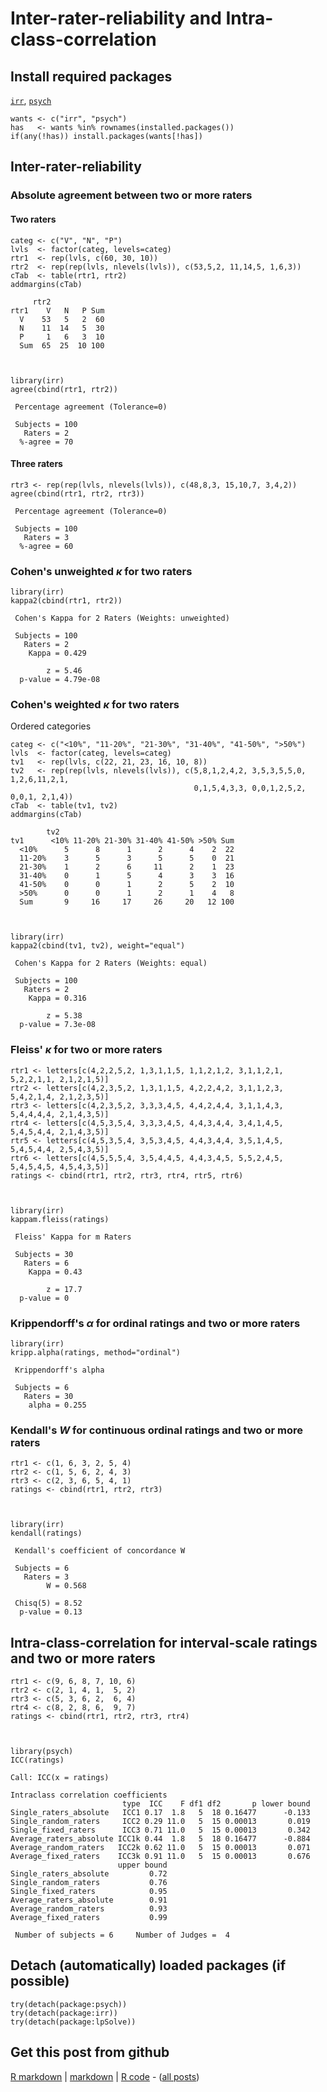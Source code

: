 Inter-rater-reliability and Intra-class-correlation
=========================

Install required packages
-------------------------

[`irr`](http://cran.r-project.org/package=irr), [`psych`](http://cran.r-project.org/package=psych)


    wants <- c("irr", "psych")
    has   <- wants %in% rownames(installed.packages())
    if(any(!has)) install.packages(wants[!has])


Inter-rater-reliability
-------------------------

### Absolute agreement between two or more raters
#### Two raters


    categ <- c("V", "N", "P")
    lvls  <- factor(categ, levels=categ)
    rtr1  <- rep(lvls, c(60, 30, 10))
    rtr2  <- rep(rep(lvls, nlevels(lvls)), c(53,5,2, 11,14,5, 1,6,3))
    cTab  <- table(rtr1, rtr2)
    addmargins(cTab)

         rtr2
    rtr1    V   N   P Sum
      V    53   5   2  60
      N    11  14   5  30
      P     1   6   3  10
      Sum  65  25  10 100



    library(irr)
    agree(cbind(rtr1, rtr2))

     Percentage agreement (Tolerance=0)
    
     Subjects = 100 
       Raters = 2 
      %-agree = 70 


#### Three raters


    rtr3 <- rep(rep(lvls, nlevels(lvls)), c(48,8,3, 15,10,7, 3,4,2))
    agree(cbind(rtr1, rtr2, rtr3))

     Percentage agreement (Tolerance=0)
    
     Subjects = 100 
       Raters = 3 
      %-agree = 60 


### Cohen's unweighted $\kappa$ for two raters


    library(irr)
    kappa2(cbind(rtr1, rtr2))

     Cohen's Kappa for 2 Raters (Weights: unweighted)
    
     Subjects = 100 
       Raters = 2 
        Kappa = 0.429 
    
            z = 5.46 
      p-value = 4.79e-08 


### Cohen's weighted $\kappa$ for two raters

Ordered categories


    categ <- c("<10%", "11-20%", "21-30%", "31-40%", "41-50%", ">50%")
    lvls  <- factor(categ, levels=categ)
    tv1   <- rep(lvls, c(22, 21, 23, 16, 10, 8))
    tv2   <- rep(rep(lvls, nlevels(lvls)), c(5,8,1,2,4,2, 3,5,3,5,5,0, 1,2,6,11,2,1,
                                             0,1,5,4,3,3, 0,0,1,2,5,2, 0,0,1, 2,1,4))
    cTab  <- table(tv1, tv2)
    addmargins(cTab)

            tv2
    tv1      <10% 11-20% 21-30% 31-40% 41-50% >50% Sum
      <10%      5      8      1      2      4    2  22
      11-20%    3      5      3      5      5    0  21
      21-30%    1      2      6     11      2    1  23
      31-40%    0      1      5      4      3    3  16
      41-50%    0      0      1      2      5    2  10
      >50%      0      0      1      2      1    4   8
      Sum       9     16     17     26     20   12 100



    library(irr)
    kappa2(cbind(tv1, tv2), weight="equal")

     Cohen's Kappa for 2 Raters (Weights: equal)
    
     Subjects = 100 
       Raters = 2 
        Kappa = 0.316 
    
            z = 5.38 
      p-value = 7.3e-08 


### Fleiss' $\kappa$ for two or more raters


    rtr1 <- letters[c(4,2,2,5,2, 1,3,1,1,5, 1,1,2,1,2, 3,1,1,2,1, 5,2,2,1,1, 2,1,2,1,5)]
    rtr2 <- letters[c(4,2,3,5,2, 1,3,1,1,5, 4,2,2,4,2, 3,1,1,2,3, 5,4,2,1,4, 2,1,2,3,5)]
    rtr3 <- letters[c(4,2,3,5,2, 3,3,3,4,5, 4,4,2,4,4, 3,1,1,4,3, 5,4,4,4,4, 2,1,4,3,5)]
    rtr4 <- letters[c(4,5,3,5,4, 3,3,3,4,5, 4,4,3,4,4, 3,4,1,4,5, 5,4,5,4,4, 2,1,4,3,5)]
    rtr5 <- letters[c(4,5,3,5,4, 3,5,3,4,5, 4,4,3,4,4, 3,5,1,4,5, 5,4,5,4,4, 2,5,4,3,5)]
    rtr6 <- letters[c(4,5,5,5,4, 3,5,4,4,5, 4,4,3,4,5, 5,5,2,4,5, 5,4,5,4,5, 4,5,4,3,5)]
    ratings <- cbind(rtr1, rtr2, rtr3, rtr4, rtr5, rtr6)



    library(irr)
    kappam.fleiss(ratings)

     Fleiss' Kappa for m Raters
    
     Subjects = 30 
       Raters = 6 
        Kappa = 0.43 
    
            z = 17.7 
      p-value = 0 


### Krippendorff's $\alpha$ for ordinal ratings and two or more raters


    library(irr)
    kripp.alpha(ratings, method="ordinal")

     Krippendorff's alpha
    
     Subjects = 6 
       Raters = 30 
        alpha = 0.255 


### Kendall's $W$ for continuous ordinal ratings and two or more raters


    rtr1 <- c(1, 6, 3, 2, 5, 4)
    rtr2 <- c(1, 5, 6, 2, 4, 3)
    rtr3 <- c(2, 3, 6, 5, 4, 1)
    ratings <- cbind(rtr1, rtr2, rtr3)



    library(irr)
    kendall(ratings)

     Kendall's coefficient of concordance W
    
     Subjects = 6 
       Raters = 3 
            W = 0.568 
    
     Chisq(5) = 8.52 
      p-value = 0.13 


Intra-class-correlation for interval-scale ratings and two or more raters
-------------------------


    rtr1 <- c(9, 6, 8, 7, 10, 6)
    rtr2 <- c(2, 1, 4, 1,  5, 2)
    rtr3 <- c(5, 3, 6, 2,  6, 4)
    rtr4 <- c(8, 2, 8, 6,  9, 7)
    ratings <- cbind(rtr1, rtr2, rtr3, rtr4)



    library(psych)
    ICC(ratings)

    Call: ICC(x = ratings)
    
    Intraclass correlation coefficients 
                             type  ICC    F df1 df2       p lower bound
    Single_raters_absolute   ICC1 0.17  1.8   5  18 0.16477      -0.133
    Single_random_raters     ICC2 0.29 11.0   5  15 0.00013       0.019
    Single_fixed_raters      ICC3 0.71 11.0   5  15 0.00013       0.342
    Average_raters_absolute ICC1k 0.44  1.8   5  18 0.16477      -0.884
    Average_random_raters   ICC2k 0.62 11.0   5  15 0.00013       0.071
    Average_fixed_raters    ICC3k 0.91 11.0   5  15 0.00013       0.676
                            upper bound
    Single_raters_absolute         0.72
    Single_random_raters           0.76
    Single_fixed_raters            0.95
    Average_raters_absolute        0.91
    Average_random_raters          0.93
    Average_fixed_raters           0.99
    
     Number of subjects = 6     Number of Judges =  4


Detach (automatically) loaded packages (if possible)
-------------------------


    try(detach(package:psych))
    try(detach(package:irr))
    try(detach(package:lpSolve))


Get this post from github
----------------------------------------------

[R markdown](https://github.com/dwoll/RExRepos/raw/master/Rmd/interRaterICC.Rmd) | [markdown](https://github.com/dwoll/RExRepos/raw/master/md/interRaterICC.md) | [R code](https://github.com/dwoll/RExRepos/raw/master/R/interRaterICC.R) - ([all posts](https://github.com/dwoll/RExRepos))

